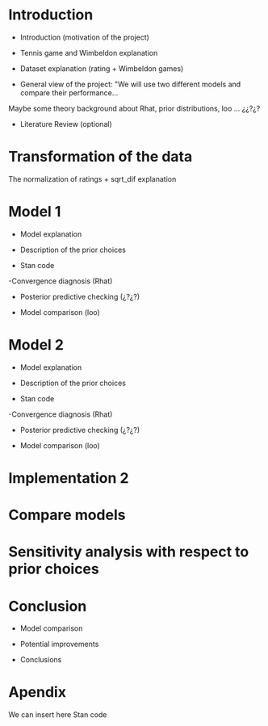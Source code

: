 # Introduction 

- Introduction (motivation of the project)

- Tennis game and Wimbeldon explanation

- Dataset explanation (rating + Wimbeldon games)

- General view of the project:  "We will use two different models and compare their performance...

Maybe some theory background about Rhat, prior distributions, loo ... ¿¿?¿?

- Literature Review (optional)


# Transformation of the data

The normalization of ratings + sqrt_dif explanation 


# Model 1

- Model explanation

- Description of the prior choices

- Stan code

-Convergence diagnosis (Rhat)

- Posterior predictive checking (¿?¿?)

- Model comparison (loo)


# Model 2 

- Model explanation

- Description of the prior choices

- Stan code

-Convergence diagnosis (Rhat)

- Posterior predictive checking (¿?¿?)

- Model comparison (loo)

# Implementation 2

# Compare models

# Sensitivity analysis with respect to prior choices

# Conclusion

- Model comparison

- Potential improvements

- Conclusions




# Apendix

We can insert here Stan code
